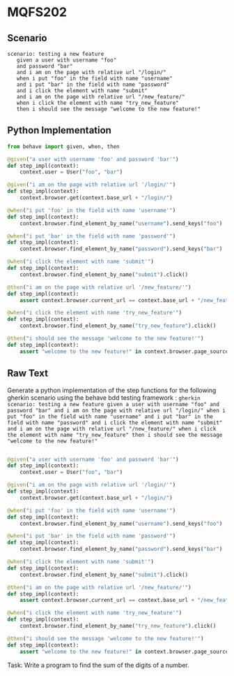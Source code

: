# MQFS202
## Scenario
```gherkin
scenario: testing a new feature 
   given a user with username "foo" 
   and password "bar" 
   and i am on the page with relative url "/login/" 
   when i put "foo" in the field with name "username" 
   and i put "bar" in the field with name "password" 
   and i click the element with name "submit" 
   and i am on the page with relative url "/new_feature/" 
   when i click the element with name "try_new_feature" 
   then i should see the message "welcome to the new feature!"
```


## Python Implementation
```python
from behave import given, when, then

@given("a user with username 'foo' and password 'bar'")
def step_impl(context):
    context.user = User("foo", "bar")

@given("i am on the page with relative url '/login/'")
def step_impl(context):
    context.browser.get(context.base_url + "/login/")

@when("i put 'foo' in the field with name 'username'")
def step_impl(context):
    context.browser.find_element_by_name("username").send_keys("foo")

@when("i put 'bar' in the field with name 'password'")
def step_impl(context):
    context.browser.find_element_by_name("password").send_keys("bar")

@when("i click the element with name 'submit'")
def step_impl(context):
    context.browser.find_element_by_name("submit").click()

@then("i am on the page with relative url '/new_feature/'")
def step_impl(context):
    assert context.browser.current_url == context.base_url + "/new_feature/"

@when("i click the element with name 'try_new_feature'")
def step_impl(context):
    context.browser.find_element_by_name("try_new_feature").click()

@then("i should see the message 'welcome to the new feature!'")
def step_impl(context):
    assert "welcome to the new feature!" in context.browser.page_source
```


## Raw Text
Generate a python implementation of the step functions for the following gherkin scenario using the behave bdd testing framework : ```gherkin scenario: testing a new feature given a user with username "foo" and password "bar" and i am on the page with relative url "/login/" when i put "foo" in the field with name "username" and i put "bar" in the field with name "password" and i click the element with name "submit" and i am on the page with relative url "/new_feature/" when i click the element with name "try_new_feature" then i should see the message "welcome to the new feature!" ```



```python from behave import given, when, then

@given("a user with username 'foo' and password 'bar'")
def step_impl(context):
    context.user = User("foo", "bar")

@given("i am on the page with relative url '/login/'")
def step_impl(context):
    context.browser.get(context.base_url + "/login/")

@when("i put 'foo' in the field with name 'username'")
def step_impl(context):
    context.browser.find_element_by_name("username").send_keys("foo")

@when("i put 'bar' in the field with name 'password'")
def step_impl(context):
    context.browser.find_element_by_name("password").send_keys("bar")

@when("i click the element with name 'submit'")
def step_impl(context):
    context.browser.find_element_by_name("submit").click()

@then("i am on the page with relative url '/new_feature/'")
def step_impl(context):
    assert context.browser.current_url == context.base_url + "/new_feature/"

@when("i click the element with name 'try_new_feature'")
def step_impl(context):
    context.browser.find_element_by_name("try_new_feature").click()

@then("i should see the message 'welcome to the new feature!'")
def step_impl(context):
    assert "welcome to the new feature!" in context.browser.page_source
```

Task: Write a program to find the sum of the digits of a number.

